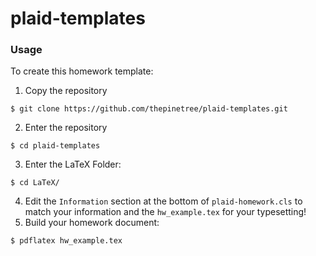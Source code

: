 # plaid-templates

### Usage
To create this homework template:
1. Copy the repository
```
$ git clone https://github.com/thepinetree/plaid-templates.git
```
2. Enter the repository
```
$ cd plaid-templates
```
3. Enter the LaTeX Folder:
```
$ cd LaTeX/
```
4. Edit the `Information` section at the bottom of `plaid-homework.cls` to match your information and the `hw_example.tex` for your typesetting!
5. Build your homework document:
```
$ pdflatex hw_example.tex
```
